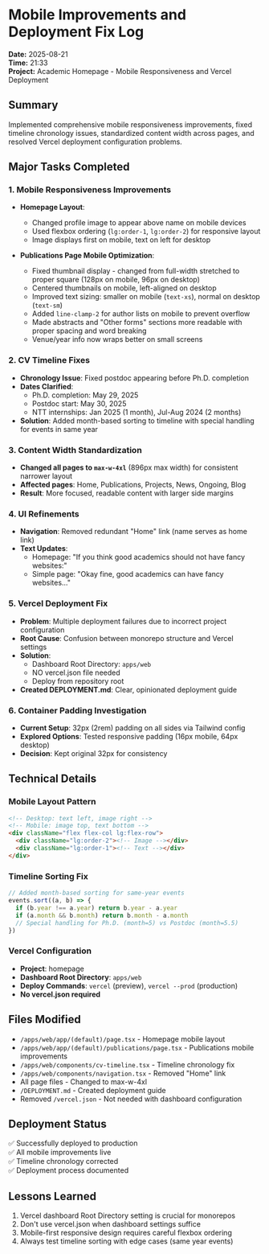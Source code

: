 # Mobile Improvements and Deployment Fix Log
**Date:** 2025-08-21  
**Time:** 21:33  
**Project:** Academic Homepage - Mobile Responsiveness and Vercel Deployment

## Summary
Implemented comprehensive mobile responsiveness improvements, fixed timeline chronology issues, standardized content width across pages, and resolved Vercel deployment configuration problems.

## Major Tasks Completed

### 1. Mobile Responsiveness Improvements
- **Homepage Layout**:
  - Changed profile image to appear above name on mobile devices
  - Used flexbox ordering (`lg:order-1`, `lg:order-2`) for responsive layout
  - Image displays first on mobile, text on left for desktop

- **Publications Page Mobile Optimization**:
  - Fixed thumbnail display - changed from full-width stretched to proper square (128px on mobile, 96px on desktop)
  - Centered thumbnails on mobile, left-aligned on desktop
  - Improved text sizing: smaller on mobile (`text-xs`), normal on desktop (`text-sm`)
  - Added `line-clamp-2` for author lists on mobile to prevent overflow
  - Made abstracts and "Other forms" sections more readable with proper spacing and word breaking
  - Venue/year info now wraps better on small screens

### 2. CV Timeline Fixes
- **Chronology Issue**: Fixed postdoc appearing before Ph.D. completion
- **Dates Clarified**:
  - Ph.D. completion: May 29, 2025
  - Postdoc start: May 30, 2025
  - NTT internships: Jan 2025 (1 month), Jul-Aug 2024 (2 months)
- **Solution**: Added month-based sorting to timeline with special handling for events in same year

### 3. Content Width Standardization
- **Changed all pages to `max-w-4xl`** (896px max width) for consistent narrower layout
- **Affected pages**: Home, Publications, Projects, News, Ongoing, Blog
- **Result**: More focused, readable content with larger side margins

### 4. UI Refinements
- **Navigation**: Removed redundant "Home" link (name serves as home link)
- **Text Updates**:
  - Homepage: "If you think good academics should not have fancy websites:"
  - Simple page: "Okay fine, good academics can have fancy websites..."

### 5. Vercel Deployment Fix
- **Problem**: Multiple deployment failures due to incorrect project configuration
- **Root Cause**: Confusion between monorepo structure and Vercel settings
- **Solution**:
  - Dashboard Root Directory: `apps/web`
  - NO vercel.json file needed
  - Deploy from repository root
- **Created DEPLOYMENT.md**: Clear, opinionated deployment guide

### 6. Container Padding Investigation
- **Current Setup**: 32px (2rem) padding on all sides via Tailwind config
- **Explored Options**: Tested responsive padding (16px mobile, 64px desktop)
- **Decision**: Kept original 32px for consistency

## Technical Details

### Mobile Layout Pattern
```html
<!-- Desktop: text left, image right -->
<!-- Mobile: image top, text bottom -->
<div className="flex flex-col lg:flex-row">
  <div className="lg:order-2"><!-- Image --></div>
  <div className="lg:order-1"><!-- Text --></div>
</div>
```

### Timeline Sorting Fix
```javascript
// Added month-based sorting for same-year events
events.sort((a, b) => {
  if (b.year !== a.year) return b.year - a.year
  if (a.month && b.month) return b.month - a.month
  // Special handling for Ph.D. (month=5) vs Postdoc (month=5.5)
})
```

### Vercel Configuration
- **Project**: homepage
- **Dashboard Root Directory**: `apps/web`
- **Deploy Commands**: `vercel` (preview), `vercel --prod` (production)
- **No vercel.json required**

## Files Modified
- `/apps/web/app/(default)/page.tsx` - Homepage mobile layout
- `/apps/web/app/(default)/publications/page.tsx` - Publications mobile improvements
- `/apps/web/components/cv-timeline.tsx` - Timeline chronology fix
- `/apps/web/components/navigation.tsx` - Removed "Home" link
- All page files - Changed to max-w-4xl
- `/DEPLOYMENT.md` - Created deployment guide
- Removed `/vercel.json` - Not needed with dashboard configuration

## Deployment Status
✅ Successfully deployed to production  
✅ All mobile improvements live  
✅ Timeline chronology corrected  
✅ Deployment process documented  

## Lessons Learned
1. Vercel dashboard Root Directory setting is crucial for monorepos
2. Don't use vercel.json when dashboard settings suffice
3. Mobile-first responsive design requires careful flexbox ordering
4. Always test timeline sorting with edge cases (same year events)